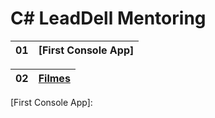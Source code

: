# C# LeadDell Mentoring 

| 01 | [First Console App] |
| --- | --- |

| 02 | [Filmes] |
| --- | --- |

[Filmes]: https://github.com/fagner02/Csharp-lead-mentoring/tree/filmes
[First Console App]: 
